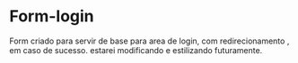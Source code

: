 # Form-login
Form criado para servir de base para area de login, com redirecionamento , em caso de sucesso.
estarei modificando e estilizando futuramente. 
